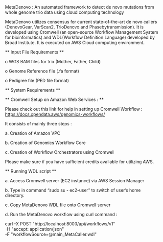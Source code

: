 MetaDenovo : An automated framework to detect de novo mutations from whole genome trio data using cloud computing technology

MetaDenovo utilizes consensus for current state-of-the-art de novo callers (DenovoGear, VarScan2, TrioDenovo and Phasebytransmission). It is developed using Cromwell (an open-source Workflow Management System for bioinformatics) and WDL(Workflow Definition Language) developed by Broad Institute. It is executed on AWS Cloud computing environment.

** Input File Requirements **

  o	WGS BAM files for trio (Mother, Father, Child)
  
  o	Genome Reference file (.fa format)
  
  o	Pedigree file (PED file format)

** System Requirements **

** Cromwell Setup on Amazon Web Services : **

Please check out this link for help in setting up Cromwell Workflow : https://docs.opendata.aws/genomics-workflows/

It consists of mainly three steps :

  a.	Creation of Amazon VPC 
  
  b.	Creation of Genomics Workflow Core
  
  c.	Creation of Workflow Orchestrators using Cromwell

Please make sure if you have sufficient credits available for utilizing AWS.

** Running WDL script **

a.	Access Cromwell server (EC2 instance) via AWS Session Manager

b.	Type in command “sudo su - ec2-user” to switch of user’s home directory.

c.	Copy MetaDenovo WDL file onto Cromwell server

d.	Run the MetaDenovo workflow using curl command :

curl -X POST "http://localhost:8000/api/workflows/v1" \
-H "accept: application/json" \
-F "workflowSource=@main_MetaCaller.wdl"
	

	



